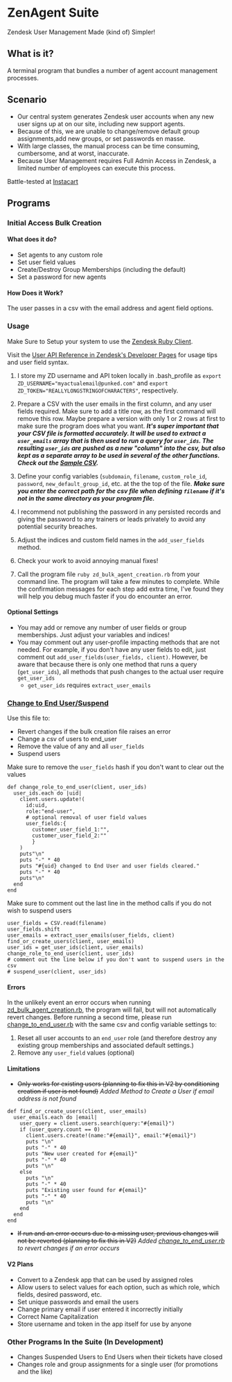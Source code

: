 # ZenAgent Suite
Zendesk User Management Made (kind of) Simpler!

## What is it?
A terminal program that bundles a number of agent account management processes.

## Scenario

+ Our central system generates Zendesk user accounts when any new user signs up at on our site, including new support agents.
+ Because of this, we are unable to change/remove default group assignments,add new groups, or set passwords en masse.
+ With large classes, the manual process can be time consuming, cumbersome, and at worst, inaccurate.
+ Because User Management requires Full Admin Access in Zendesk, a limited number of employees can execute this process.

Battle-tested at [Instacart](https://www.instacart.com/opensource)

## Programs

### Initial Access Bulk Creation

#### What does it do? 
+ Set agents to any custom role
+ Set user field values
+ Create/Destroy Group Memberships (including the default)
+ Set a password for new agents

#### How Does it Work?

The user passes in a csv with the email address and agent field options.

### Usage

Make Sure to Setup your system to use the [Zendesk Ruby Client](https://github.com/zendesk/zendesk_api_client_rb).

Visit the [User API Reference in Zendesk's Developer Pages](https://developer.zendesk.com/rest_api/docs/core/users) for usage tips and user field syntax.

1. I store my ZD username and API token locally in .bash_profile as `export ZD_USERNAME="myactualemail@punked.com"` and `export ZD_TOKEN="REALLYLONGSTRINGOFCHARACTERS"`, respectively. 

2. Prepare a CSV with the user emails in the first column, and any user fields required. Make sure to add a title row, as the first command will remove this row. Maybe prepare a version with only 1 or 2 rows at first to make sure the program does what you want. 
_**It's super important that your CSV file is formatted accurately. It will be used to extract a `user_emails` array that is then used to run a query for `user_ids`. The resulting `user_ids` are pushed as a new "column" into the csv, but also kept as a separate array to be used in several of the other functions. Check out the [Sample CSV](/sample.csv).**_

3. Define your config variables (`subdomain`, `filename`, `custom_role_id`, `password`, `new_default_group_id`, etc. at the the top of the file.
_**Make sure you enter the correct path for the csv file when defining `filename` if it's not in the same directory as your program file.**_
    

4. I recommend not publishing the password in any persisted records and giving the password to any trainers or leads privately to avoid any potential security breaches.

5. Adjust the indices and custom field names in the `add_user_fields` method.

6. Check your work to avoid annoying manual fixes!

7. Call the program file `ruby zd_bulk_agent_creation.rb` from your command line. The program will take a few minutes to complete. While the confirmation messages for each step add extra time, I've found they will help you debug much faster if you do encounter an error. 

#### Optional Settings
+ You may add or remove any number of user fields or group memberships. Just adjust your variables and indices!
+ You may comment out any user-profile impacting methods that are not needed. For example, if you don't have any user fields to edit, just comment out `add_user_fields(user_fields, client)`. However, be aware that because there is only one method that runs a query (`get_user_ids`), all methods that push changes to the actual user require `get_user_ids`
    * `get_user_ids` requires `extract_user_emails`


### [Change to End User/Suspend](/change_to_end_user.rb)

Use this file to:

+ Revert changes if the bulk creation file raises an error
+ Change a csv of users to end_user
+ Remove the value of any and all `user_fields`
+ Suspend users

Make sure to remove the `user_fields` hash if you don't want to clear out the values

```
def change_role_to_end_user(client, user_ids)
  user_ids.each do |uid|
    client.users.update!(
      id:uid,
      role:"end-user",
      # optional removal of user field values
      user_fields:{
        customer_user_field_1:"",
        customer_user_field_2:""
        }
    )
    puts"\n"
    puts "-" * 40
    puts "#{uid} changed to End User and user fields cleared."
    puts "-" * 40
    puts"\n"
  end
end
```

Make sure to comment out the last line in the method calls if you do not wish to suspend users

```
user_fields = CSV.read(filename)
user_fields.shift
user_emails = extract_user_emails(user_fields, client)
find_or_create_users(client, user_emails)
user_ids = get_user_ids(client, user_emails)
change_role_to_end_user(client, user_ids)
# comment out the line below if you don't want to suspend users in the csv
# suspend_user(client, user_ids)
```




#### Errors
In the unlikely event an error occurs when running [zd_bulk_agent_creation.rb](/zd_bulk_agent_creation.rb), the program will fail, but will not automatically revert changes. Before running a second time, please run [change_to_end_user.rb](/change_to_end_user.rb) with the same csv and config variable settings to:
1. Reset all user accounts to an `end_user` role (and therefore destroy any existing group memberships and associated default settings.)
2. Remove any `user_field` values (optional)


#### Limitations
+ ~~Only works for existing users (planning to fix this in V2 by conditioning creation if user is not found)~~ _Added Method to Create a User if email address is not found_
```
def find_or_create_users(client, user_emails)
  user_emails.each do |email|
    user_query = client.users.search(query:"#{email}")
    if (user_query.count == 0)
      client.users.create!(name:"#{email}", email:"#{email}")
      puts "\n"
      puts "-" * 40
      puts "New user created for #{email}"
      puts "-" * 40
      puts "\n"
    else
      puts "\n"
      puts "-" * 40
      puts "Existing user found for #{email}"
      puts "-" * 40
      puts "\n"
    end
  end
end
```
+ ~~If run and an error occurs due to a missing user, previous changes will not be reverted (planning to fix this in V2)~~ _Added [change_to_end_user.rb](/change_to_end_user.rb) to revert changes if an error occurs_

#### V2 Plans
+ Convert to a Zendesk app that can be used by assigned roles
+ Allow users to select values for each option, such as which role, which fields, desired password, etc.
+ Set unique passwords and email the users
+ Change primary email if user entered it incorrectly initially
+ Correct Name Capitalization
+ Store username and token in the app itself for use by anyone

### Other Programs In the Suite (In Development)
+ Changes Suspended Users to End Users when their tickets have closed
+ Changes role and group assignments for a single user (for promotions and the like)





